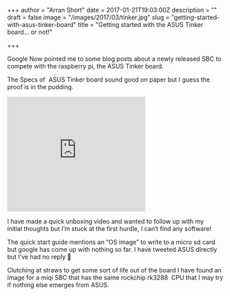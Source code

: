 +++
author = "Arran Short"
date = 2017-01-21T19:03:00Z
description = ""
draft = false
image = "/images/2017/03/tinker.jpg"
slug = "getting-started-with-asus-tinker-board"
title = "Getting started with the ASUS Tinker board... or not!"

+++


Google Now pointed me to some blog posts about a newly released SBC to compete with the raspberry pi, the ASUS Tinker board.

The Specs of  ASUS Tinker board sound good on paper but I guess the proof is in the pudding. 

<iframe allowfullscreen="" data-thumbnail-src="https://i.ytimg.com/vi/qMPOJH-okXQ/0.jpg" frameborder="0" height="266" src="https://www.youtube.com/embed/qMPOJH-okXQ?feature=player_embedded" width="320"></iframe>

I have made a quick unboxing video and wanted to follow up with my initial thoughts but I’m stuck at the first hurdle, I can’t find any software!

The quick start guide mentions an “OS image” to write to a micro sd card but google has come up with nothing so far.
I have tweeted ASUS directly but I’ve had no reply 🙁

Clutching at straws to get some sort of life out of the board I have found an image for a miqi SBC that has the same rockchip rk3288  CPU that I may try if nothing else emerges from ASUS.

